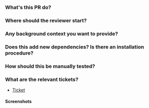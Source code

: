 ### What's this PR do?

### Where should the reviewer start?

### Any background context you want to provide?

### Does this add new dependencies? Is there an installation procedure?

### How should this be manually tested?

### What are the relevant tickets?

- [Ticket]()

#### Screenshots
